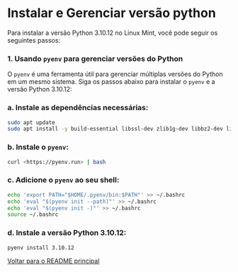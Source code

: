 # Instalar e Gerenciar versão python

Para instalar a versão Python 3.10.12 no Linux Mint, você pode seguir os seguintes passos:

### 1. Usando `pyenv` para gerenciar versões do Python

O `pyenv` é uma ferramenta útil para gerenciar múltiplas versões do Python em um mesmo sistema. Siga os passos abaixo para instalar o `pyenv` e a versão Python 3.10.12:

### a. Instale as dependências necessárias:

```bash
sudo apt update
sudo apt install -y build-essential libssl-dev zlib1g-dev libbz2-dev libreadline-dev libsqlite3-dev wget curl llvm libncurses5-dev libncursesw5-dev xz-utils tk-dev libffi-dev liblzma-dev python3-openssl git

```

### b. Instale o `pyenv`:

```bash
curl <https://pyenv.run> | bash

```

### c. Adicione o `pyenv` ao seu shell:

```bash
echo 'export PATH="$HOME/.pyenv/bin:$PATH"' >> ~/.bashrc
echo 'eval "$(pyenv init --path)"' >> ~/.bashrc
echo 'eval "$(pyenv init -)"' >> ~/.bashrc
source ~/.bashrc

```

### d. Instale a versão Python 3.10.12:

```bash
pyenv install 3.10.12

```

[Voltar para o README principal](../README.md)
